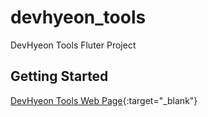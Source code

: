 # devhyeon_tools

DevHyeon Tools Fluter Project


## Getting Started
[DevHyeon Tools Web Page](https://devhyeon0312.github.io/devhyeon_tools/build/web/){:target="_blank"}
